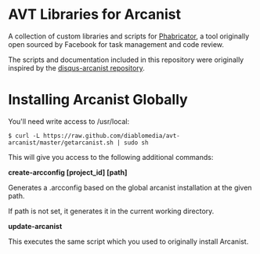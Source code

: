 AVT Libraries for Arcanist
============

A collection of custom libraries and scripts for [Phabricator](http://phabricator.org/), a tool originally open sourced by Facebook for task management and code review.

The scripts and documentation included in this repository were originally inspired by the [disqus-arcanist repository](https://github.com/disqus/discus-arcanist/).

Installing Arcanist Globally
============================

You'll need write access to /usr/local:

    $ curl -L https://raw.github.com/diablomedia/avt-arcanist/master/getarcanist.sh | sudo sh

This will give you access to the following additional commands:

**create-arcconfig [project_id] [path]**

Generates a .arcconfig based on the global arcanist installation at the given path.

If path is not set, it generates it in the current working directory.

**update-arcanist**

This executes the same script which you used to originally install Arcanist.
